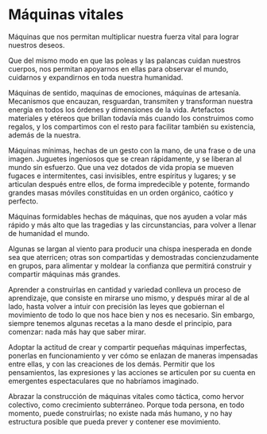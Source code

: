 # Máquinas vitales

Máquinas que nos permitan multiplicar nuestra fuerza vital para lograr nuestros deseos.

Que del mismo modo en que las poleas y las palancas cuidan nuestros cuerpos, nos permitan apoyarnos en ellas para observar el mundo, cuidarnos y expandirnos en toda nuestra humanidad.

Máquinas de sentido, maquinas de emociones, máquinas de artesanía. Mecanismos que encauzan, resguardan, transmiten y transforman nuestra energía en todos los órdenes y dimensiones de la vida. Artefactos materiales y etéreos que brillan todavía más cuando los construimos como regalos, y los compartimos con el resto para facilitar también su existencia, además de la nuestra.

Máquinas mínimas, hechas de un gesto con la mano, de una frase o de una imagen. Juguetes ingeniosos que se crean rápidamente, y se liberan al mundo sin esfuerzo. Que una vez dotados de vida propia se mueven fugaces e intermitentes, casi invisibles, entre espíritus y lugares; y se articulan después entre ellos, de forma impredecible y potente, formando grandes masas móviles constituidas en un orden orgánico, caótico y perfecto.

Máquinas formidables hechas de máquinas, que nos ayuden a volar más rápido y más alto que las tragedias y las circunstancias, para volver a llenar de humanidad el mundo.

Algunas se largan al viento para producir una chispa inesperada en donde sea que aterricen; otras son compartidas y demostradas concienzudamente en grupos, para alimentar y moldear la confianza que permitirá construir y compartir máquinas más grandes.

Aprender a construirlas en cantidad y variedad conlleva un proceso de aprendizaje, que consiste en mirarse uno mismo, y después mirar al de al lado, hasta volver a intuir con precisión las leyes que gobiernan el movimiento de todo lo que nos hace bien y nos es necesario. Sin embargo, siempre tenemos algunas recetas a la mano desde el principio, para comenzar: nada más hay que saber mirar.

Adoptar la actitud de crear y compartir pequeñas máquinas imperfectas, ponerlas en funcionamiento y ver cómo se enlazan de maneras impensadas entre ellas, y con las creaciones de los demás. Permitir que los pensamientos, las expresiones y las acciones se articulen por su cuenta en emergentes espectaculares que no habríamos imaginado.

Abrazar la construcción de máquinas vitales como táctica, como hervor colectivo, como crecimiento subterráneo. Porque toda persona, en todo momento, puede construirlas; no existe nada más humano, y no hay estructura posible que pueda prever y contener ese movimiento.
